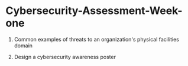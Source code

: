 # Cybersecurity-Assessment-Week-one

1. Common examples of threats to an organization's physical facilities domain

2. Design a cybersecurity awareness poster 

